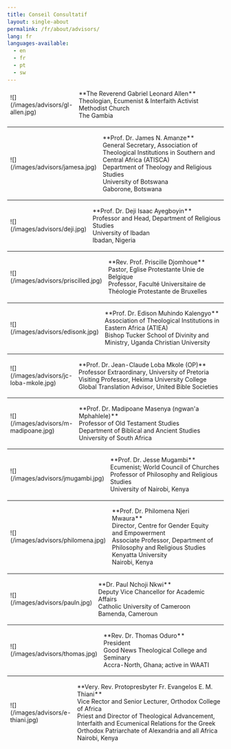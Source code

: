 ```yaml
---
title: Conseil Consultatif
layout: single-about
permalink: /fr/about/advisors/
lang: fr
languages-available:                         
  - en
  - fr
  - pt
  - sw
---
```

<table style="border: 0px #fff solid;"><tbody style="border: 0px #fff solid;">
<tr style="border: 0px #fff solid;"><td markdown="span" width="20%" style="border: 0px #fff solid; min-width:100px">
![](/images/advisors/gl-allen.jpg)
</td><td markdown="span" style="border: 0px #fff solid;">
**The Reverend Gabriel Leonard Allen** <br> Theologian, Ecumenist & Interfaith Activist  <br> Methodist Church  <br> The Gambia
</td></tr></tbody></table>

<hr>

<table style="border: 0px #fff solid;"><tbody style="border: 0px #fff solid;">
<tr style="border: 0px #fff solid;"><td markdown="span" width="20%" style="border: 0px #fff solid; min-width:100px">
![](/images/advisors/jamesa.jpg)
</td><td markdown="span" style="border: 0px #fff solid;">
**Prof. Dr. James N. Amanze** <br> General Secretary, Association of Theological Institutions in Southern and Central Africa (ATISCA) <br> Department of Theology and Religious Studies <br> University of Botswana <br> Gaborone, Botswana
</td></tr></tbody></table>

<hr>

<table style="border: 0px #fff solid;"><tbody style="border: 0px #fff solid;">
<tr style="border: 0px #fff solid;"><td markdown="span" width="20%" style="border: 0px #fff solid; min-width:100px">
![](/images/advisors/deji.jpg)
</td><td markdown="span" style="border: 0px #fff solid;">
**Prof. Dr. Deji Isaac Ayegboyin** <br> Professor and Head, Department of Religious Studies <br> University of Ibadan <br> Ibadan, Nigeria
</td></tr></tbody></table>

<hr>

<table style="border: 0px #fff solid;"><tbody style="border: 0px #fff solid;">
<tr style="border: 0px #fff solid;"><td markdown="span" width="20%" style="border: 0px #fff solid; min-width:100px">
![](/images/advisors/priscilled.jpg)
</td><td markdown="span" style="border: 0px #fff solid;">
**Rev. Prof. Priscille Djomhoue** <br> Pastor, Eglise Protestante Unie de Belgique <br> Professor, Faculté Universitaire de Théologie Protestante de Bruxelles
</td></tr></tbody></table>

<hr>

<table style="border: 0px #fff solid;"><tbody style="border: 0px #fff solid;">
<tr style="border: 0px #fff solid;"><td markdown="span" width="20%" style="border: 0px #fff solid; min-width:100px">
![](/images/advisors/edisonk.jpg)
</td><td markdown="span" style="border: 0px #fff solid;">
**Prof. Dr. Edison Muhindo Kalengyo** <br> Association of Theological Institutions in Eastern Africa (ATIEA) <br> Bishop Tucker School of Divinity and Ministry, Uganda Christian University
</td></tr></tbody></table>

<hr>

<table style="border: 0px #fff solid;"><tbody style="border: 0px #fff solid;">
<tr style="border: 0px #fff solid;"><td markdown="span" width="20%" style="border: 0px #fff solid; min-width:100px">
![](/images/advisors/jc-loba-mkole.jpg)
</td><td markdown="span" style="border: 0px #fff solid;">
**Prof. Dr. Jean-Claude Loba Mkole (OP)** <br> Professor Extraordinary, University of Pretoria <br> Visiting Professor, Hekima University College <br> Global Translation Advisor, United Bible Societies
</td></tr></tbody></table>

<hr>

<table style="border: 0px #fff solid;"><tbody style="border: 0px #fff solid;">
<tr style="border: 0px #fff solid;"><td markdown="span" width="20%" style="border: 0px #fff solid; min-width:100px">
![](/images/advisors/m-madipoane.jpg)
</td><td markdown="span" style="border: 0px #fff solid;">
**Prof. Dr. Madipoane Masenya (ngwan'a Mphahlele)** <br> Professor of Old Testament Studies <br> Department of Biblical and Ancient Studies <br> University of South Africa
</td></tr></tbody></table>

<hr>

<table style="border: 0px #fff solid;"><tbody style="border: 0px #fff solid;">
<tr style="border: 0px #fff solid;"><td markdown="span" width="20%" style="border: 0px #fff solid; min-width:100px">
![](/images/advisors/jmugambi.jpg)
</td><td markdown="span" style="border: 0px #fff solid;">
**Prof. Dr. Jesse Mugambi** <br> Ecumenist; World Council of Churches <br> Professor of Philosophy and Religious Studies <br> University of Nairobi, Kenya
</td></tr></tbody></table>

<hr>

<table style="border: 0px #fff solid;"><tbody style="border: 0px #fff solid;">
<tr style="border: 0px #fff solid;"><td markdown="span" width="20%" style="border: 0px #fff solid; min-width:100px">
![](/images/advisors/philomena.jpg)
</td><td markdown="span" style="border: 0px #fff solid;">
**Prof. Dr. Philomena Njeri Mwaura** <br> Director, Centre for Gender Equity and Empowerment <br> Associate Professor, Department of Philosophy and Religious Studies <br> Kenyatta University <br> Nairobi, Kenya
</td></tr></tbody></table>

<hr>

<table style="border: 0px #fff solid;"><tbody style="border: 0px #fff solid;">
<tr style="border: 0px #fff solid;"><td markdown="span" width="20%" style="border: 0px #fff solid; min-width:100px">
![](/images/advisors/pauln.jpg)
</td><td markdown="span" style="border: 0px #fff solid;">
**Dr. Paul Nchoji Nkwi** <br> Deputy Vice Chancellor for Academic Affairs <br> Catholic University of Cameroon <br> Bamenda, Cameroun
</td></tr></tbody></table>

<hr>

<table style="border: 0px #fff solid;"><tbody style="border: 0px #fff solid;">
<tr style="border: 0px #fff solid;"><td markdown="span" width="20%" style="border: 0px #fff solid; min-width:100px">
![](/images/advisors/thomas.jpg)
</td><td markdown="span" style="border: 0px #fff solid;">
**Rev. Dr. Thomas Oduro** <br> President <br> Good News Theological College and Seminary <br> Accra-North, Ghana; active in WAATI
</td></tr></tbody></table>

<hr>

<table style="border: 0px #fff solid;"><tbody style="border: 0px #fff solid;">
<tr style="border: 0px #fff solid;"><td markdown="span" width="20%" style="border: 0px #fff solid; min-width:100px">
![](/images/advisors/e-thiani.jpg)
</td><td markdown="span" style="border: 0px #fff solid;">
**Very. Rev. Protopresbyter Fr. Evangelos E. M. Thiani** <br> Vice Rector and Senior Lecturer, Orthodox College of Africa <br> Priest and Director of Theological Advancement, Interfaith and Ecumenical Relations for the Greek Orthodox Patriarchate of Alexandria and all Africa <br> Nairobi, Kenya
</td></tr></tbody></table>
